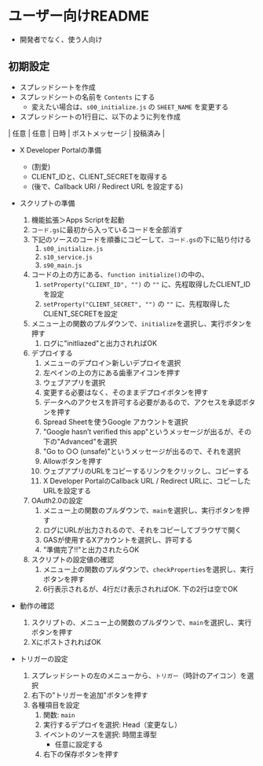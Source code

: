 # ユーザー向けREADME
- 開発者でなく、使う人向け

## 初期設定
- スプレッドシートを作成
- スプレッドシートの名前を `Contents` にする
    - 変えたい場合は、`s00_initialize.js` の `SHEET_NAME` を変更する
- スプレッドシートの1行目に、以下のように列を作成

| 任意 | 任意 | 日時 | ポストメッセージ | 投稿済み |

- X Developer Portalの準備
    - (割愛)
    - CLIENT_IDと、CLIENT_SECRETを取得する
    - (後で、Callback URI / Redirect URL を設定する)
- スクリプトの準備
    1. 機能拡張＞Apps Scriptを起動
    2. `コード.gs`に最初から入っているコードを全部消す
    3. 下記のソースのコードを順番にコピーして、`コード.gs`の下に貼り付ける
       1. `s00_initialize.js`
       2. `s10_service.js`
       3. `s90_main.js`
    4. コードの上の方にある、`function initialize()`の中の、
       1. `setProperty("CLIENT_ID", "")` の `""` に、先程取得したCLIENT_IDを設定
       2. `setProperty("CLIENT_SECRET", "")` の `""` に、先程取得したCLIENT_SECRETを設定
    5. メニュー上の関数のプルダウンで、`initialize`を選択し、実行ボタンを押す
       1. ログに"initliazed"と出力されればOK
    6. デプロイする
       1. メニューのデプロイ＞新しいデプロイを選択
       2. 左ペインの上の方にある歯車アイコンを押す
       3. ウェブアプリを選択
       4. 変更する必要はなく、そのままデプロイボタンを押す
       5. データへのアクセスを許可する必要があるので、アクセスを承認ボタンを押す
       6. Spread Sheetを使うGoogle アカウントを選択
       7. "Google hasn’t verified this app"というメッセージが出るが、その下の"Advanced"を選択
       8. "Go to ○○ (unsafe)"というメッセージが出るので、それを選択
       9. Allowボタンを押す
       10. ウェブアプリのURLをコピーするリンクをクリックし、コピーする
       11. X Developer PortalのCallback URL / Redirect URLに、コピーしたURLを設定する
    1.  OAuth2.0の設定
        1.  メニュー上の関数のプルダウンで、`main`を選択し、実行ボタンを押す
        2.  ログにURLが出力されるので、それをコピーしてブラウザで開く
        3.  GASが使用するXアカウントを選択し、許可する
        4.  "準備完了!!"と出力されたらOK
    2.  スクリプトの設定値の確認
        1.  メニュー上の関数のプルダウンで、`checkProperties`を選択し、実行ボタンを押す
        2.  6行表示されるが、4行だけ表示されればOK. 下の2行は空でOK
- 動作の確認
    1.  スクリプトの、メニュー上の関数のプルダウンで、`main`を選択し、実行ボタンを押す
    2.  XにポストされればOK

- トリガーの設定
    1. スプレッドシートの左のメニューから、`トリガー`（時計のアイコン）を選択
    2. 右下の"トリガーを追加"ボタンを押す
    3. 各種項目を設定
        1. 関数: `main`
        2. 実行するデプロイを選択: Head（変更なし）
        3. イベントのソースを選択: 時間主導型
            - 任意に設定する
        4. 右下の保存ボタンを押す

